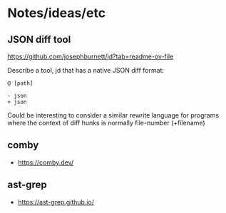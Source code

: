 # Notes/ideas/etc

## JSON diff tool

https://github.com/josephburnett/jd?tab=readme-ov-file

Describe a tool, jd that has a native JSON diff format:

    @ [path]

    - json
    + json


Could be interesting to consider a similar rewrite language for programs where
the context of diff hunks is normally file-number (+filename)


## comby

- https://comby.dev/


## ast-grep

- https://ast-grep.github.io/

